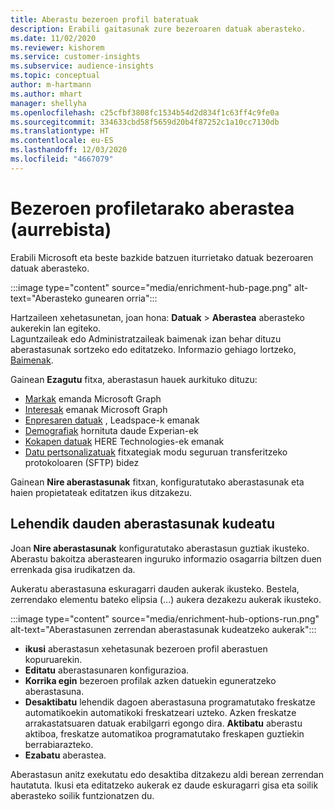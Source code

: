```yaml
---
title: Aberastu bezeroen profil bateratuak
description: Erabili gaitasunak zure bezeroaren datuak aberasteko.
ms.date: 11/02/2020
ms.reviewer: kishorem
ms.service: customer-insights
ms.subservice: audience-insights
ms.topic: conceptual
author: m-hartmann
ms.author: mhart
manager: shellyha
ms.openlocfilehash: c25cfbf3808fc1534b54d2d834f1c63ff4c9fe0a
ms.sourcegitcommit: 334633cbd58f5659d20b4f87252c1a10cc7130db
ms.translationtype: HT
ms.contentlocale: eu-ES
ms.lasthandoff: 12/03/2020
ms.locfileid: "4667079"
---
```

# <a name="enrichment-for-customer-profiles-preview"></a>Bezeroen profiletarako aberastea (aurrebista)

Erabili Microsoft eta beste bazkide batzuen iturrietako datuak bezeroaren datuak aberasteko.

:::image type="content" source="media/enrichment-hub-page.png" alt-text="Aberasteko gunearen orria":::

Hartzaileen xehetasunetan, joan hona: **Datuak** > **Aberastea** aberasteko aukerekin lan egiteko.    
Laguntzaileak edo Administratzaileak baimenak izan behar dituzu aberastasunak sortzeko edo editatzeko. Informazio gehiago lortzeko, [Baimenak](permissions.md).

Gainean **Ezagutu** fitxa, aberastasun hauek aurkituko dituzu:

- [Markak](enrichment-microsoft-graph.md) emanda Microsoft Graph
- [Interesak](enrichment-microsoft-graph.md) emanak Microsoft Graph
- [Enpresaren datuak](enrichment-leadspace.md) , Leadspace-k emanak
- [Demografiak](enrichment-experian.md) hornituta daude Experian-ek
- [Kokapen datuak](enrichment-here.md) HERE Technologies-ek emanak
- [Datu pertsonalizatuak](enrichment-SFTP-custom-import.md) fitxategiak modu seguruan transferitzeko protokoloaren (SFTP) bidez

Gainean **Nire aberastasunak** fitxan, konfiguratutako aberastasunak eta haien propietateak editatzen ikus ditzakezu.

## <a name="manage-existing-enrichments"></a>Lehendik dauden aberastasunak kudeatu

Joan **Nire aberastasunak** konfiguratutako aberastasun guztiak ikusteko. Aberastu bakoitza aberastearen inguruko informazio osagarria biltzen duen errenkada gisa irudikatzen da.

Aukeratu aberastasuna eskuragarri dauden aukerak ikusteko. Bestela, zerrendako elementu bateko elipsia (...) aukera dezakezu aukerak ikusteko.

:::image type="content" source="media/enrichment-hub-options-run.png" alt-text="Aberastasunen zerrendan aberastasunak kudeatzeko aukerak":::

- **ikusi** aberastasun xehetasunak bezeroen profil aberastuen kopuruarekin.
- **Editatu** aberastasunaren konfigurazioa.
- **Korrika egin** bezeroen profilak azken datuekin eguneratzeko aberastasuna.
- **Desaktibatu** lehendik dagoen aberastasuna programatutako freskatze automatikoekin automatikoki freskatzeari uzteko. Azken freskatze arrakastatsuaren datuak erabilgarri egongo dira. **Aktibatu** aberastu aktiboa, freskatze automatikoa programatutako freskapen guztiekin berrabiarazteko.
- **Ezabatu** aberastea.

Aberastasun anitz exekutatu edo desaktiba ditzakezu aldi berean zerrendan hautatuta. Ikusi eta editatzeko aukerak ez daude eskuragarri gisa eta soilik aberasteko soilik funtzionatzen du.
